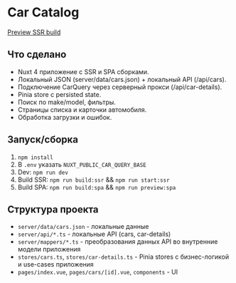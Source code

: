 # Car Catalog

[Preview SSR build](https://car-catalog-demo.netlify.app/)

## Что сделано

- Nuxt 4 приложение с SSR и SPA сборками.
- Локальный JSON (server/data/cars.json) + локальный API (/api/cars).
- Подключение CarQuery через серверный прокси (/api/car-details).
- Pinia store с persisted state.
- Поиск по make/model, фильтры.
- Страницы списка и карточки автомобиля.
- Обработка загрузки и ошибок.

## Запуск/сборка

1. `npm install`
2. В `.env` указать `NUXT_PUBLIC_CAR_QUERY_BASE`
3. Dev: `npm run dev`
4. Build SSR: `npm run build:ssr` && `npm run start:ssr`
5. Build SPA: `npm run build:spa` && `npm run preview:spa`

## Структура проекта

- `server/data/cars.json` - локальные данные
- `server/api/*.ts` - локальные API (cars, car-details)
- `server/mappers/*.ts` - преобразования данных API во внутренние модели приложения
- `stores/cars.ts`, `stores/car-details.ts` - Pinia stores с бизнес-логикой и use-cases приложения
- `pages/index.vue`, `pages/cars/[id].vue`, `components` - UI
